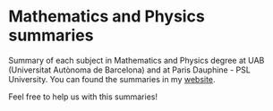 # Mathematics and Physics summaries

Summary of each subject in Mathematics and Physics degree at UAB (Universitat Autònoma de Barcelona) and at Paris Dauphine - PSL University. You can found the summaries in my [website](https://victorballester7.github.io/complete-summaries).

Feel free to help us with this summaries!
